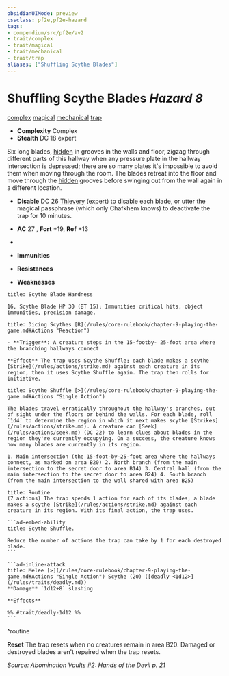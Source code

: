 ```yaml
---
obsidianUIMode: preview
cssclass: pf2e,pf2e-hazard
tags:
- compendium/src/pf2e/av2
- trait/complex
- trait/magical
- trait/mechanical
- trait/trap
aliases: ["Shuffling Scythe Blades"]
---
```

# Shuffling Scythe Blades *Hazard 8*  
[complex](/rules/traits/complex.md)  [magical](/rules/traits/magical.md)  [mechanical](/rules/traits/mechanical.md)  [trap](/rules/traits/trap.md)  

- **Complexity** Complex
- **Stealth** DC 18 expert  

Six long blades, [hidden](/rules/conditions.md#Hidden) in grooves in the walls and floor, zigzag through different parts of this hallway when any pressure plate in the hallway intersection is depressed; there are so many plates it's impossible to avoid them when moving through the room. The blades retreat into the floor and move through the [hidden](/rules/conditions.md#Hidden) grooves before swinging out from the wall again in a different location.

- **Disable** DC 26 [Thievery](/compendium/skills.md#Thievery) (expert) to disable each blade, or utter the magical passphrase (which only Chafkhem knows) to deactivate the trap for 10 minutes.  

- **AC** 27 , **Fort** +19, **Ref** +13
- 
- **Immunities** 
- **Resistances** 
- **Weaknesses** 
     
```ad-embed-ability
title: Scythe Blade Hardness

16, Scythe Blade HP 30 (BT 15); Immunities critical hits, object immunities, precision damage.
```
```ad-embed-ability
title: Dicing Scythes [R](/rules/core-rulebook/chapter-9-playing-the-game.md#Actions "Reaction")

- **Trigger**: A creature steps in the 15-footby- 25-foot area where the branching hallways connect

**Effect** The trap uses Scythe Shuffle; each blade makes a scythe [Strike](/rules/actions/strike.md) against each creature in its region, then it uses Scythe Shuffle again. The trap then rolls for initiative.
```
```ad-embed-ability
title: Scythe Shuffle [>](/rules/core-rulebook/chapter-9-playing-the-game.md#Actions "Single Action")

The blades travel erratically throughout the hallway's branches, out of sight under the floors or behind the walls. For each blade, roll `1d4` to determine the region in which it next makes scythe [Strikes](/rules/actions/strike.md). A creature can [Seek](/rules/actions/seek.md) (DC 22) to learn clues about blades in the region they're currently occupying. On a success, the creature knows how many blades are currently in its region.

1. Main intersection (the 15-foot-by-25-foot area where the hallways connect, as marked on area B20) 2. North branch (from the main intersection to the secret door to area B14) 3. Central hall (from the main intersection to the secret door to area B24) 4. South branch (from the main intersection to the wall shared with area B25)
```

````ad-pf2-summary
title: Routine
(7 actions) The trap spends 1 action for each of its blades; a blade makes a scythe [Strike](/rules/actions/strike.md) against each creature in its region. With its final action, the trap uses.

```ad-embed-ability
title: Scythe Shuffle.

Reduce the number of actions the trap can take by 1 for each destroyed blade.
```

```ad-inline-attack
title: Melee [>](/rules/core-rulebook/chapter-9-playing-the-game.md#Actions "Single Action") Scythe (20) ([deadly <1d12>](/rules/traits/deadly.md))
**Damage** `1d12+8` slashing 
 
**Effects** 

%% #trait/deadly-1d12 %%
```
````
^routine

**Reset** The trap resets when no creatures remain in area B20. Damaged or destroyed blades aren't repaired when the trap resets.  

*Source: Abomination Vaults #2: Hands of the Devil p. 21*